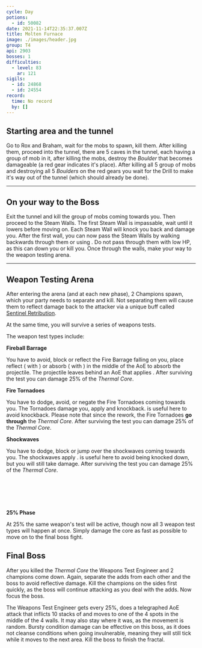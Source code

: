 ```yaml
---
cycle: Day
potions:
  - id: 50082
date: 2021-11-14T22:35:37.007Z
title: Molten Furnace
image: ./images/header.jpg
group: T4
api: 2903
bosses: 1
difficulties:
  - level: 83
    ar: 121
sigils:
  - id: 24868
  - id: 24554
record:
  time: No record
  by: []
---
```


<Grid>
<GridItem sm="6">

## Starting area and the tunnel

Go to Rox and Braham, wait for the mobs to spawn, kill them. After killing them, proceed into the tunnel, there are 5 caves in the tunnel, each having a group of mob in it, after killing the mobs, destroy the _Boulder_ that becomes damageable (a red gear indicates it's place). After killing all 5 group of mobs and destroying all 5 _Boulders_ on the red gears you wait for the Drill to make it's way out of the tunnel (which should already be done).
</GridItem>

<GridItem sm="6">

<MDImage src="images/portal.jpg" caption="The portal"/>

</GridItem>
</Grid>

---

<Grid>
<GridItem sm="6">

<MDImage src="images/drill.jpg" caption="The drill"/>

</GridItem>

<GridItem sm="6">

## On your way to the Boss

Exit the tunnel and kill the group of mobs coming towards you. Then proceed to the Steam Walls. The first Steam Wall is impassable, wait until it lowers before moving on. Each Steam Wall will knock you back and damage you. After the first wall, you can now pass the Steam Walls by walking backwards through them or using <Boon name="Stability"/>. Do not pass through them with low HP, as this can down you or kill you. Once through the walls, make your way to the weapon testing arena.

</GridItem>
</Grid>

---

<Grid>
<GridItem sm="5">

## Weapon Testing Arena

After entering the arena (and at each new phase), 2 Champions spawn, which your party needs to separate and kill. Not separating them will cause them to reflect damage back to the attacker via a unique buff called [Sentinel Retribution](https://wiki.guildwars2.com/images/b/b5/Sentinel_Retribution.png).

At the same time, you will survive a series of weapons tests.

The weapon test types include:

</GridItem>

<GridItem sm="7">

<MDImage src="images/testing_area.jpg" caption="Testing area"/>

</GridItem>

<GridItem sm="6">

**Fireball Barrage**

You have to avoid, block or reflect the Fire Barrage falling on you, place reflect (<Specialization name="Guardian"/> with <Skill name=" Wall of Reflection"/> ) or absorb (<Specialization name="Revenant"/> <Skill name="Legendary Centaur Stance"/> with <Skill name="Protective Solace"/>) in the middle of the AoE to absorb the projectile. The projectile leaves behind an AoE that applies <Condition name="Burning"/>. After surviving the test you can damage 25% of the _Thermal Core_.

**Fire Tornadoes**

You have to dodge, avoid, or negate the Fire Tornadoes coming towards you. The Tornadoes damage you, apply <Condition name="Burning"/> and knockback. <Boon name="Stability"/> is useful here to avoid knockback. Please note that since the rework, the Fire Tornadoes **go through** the _Thermal Core_. After surviving the test you can damage 25% of the _Thermal Core_.

</GridItem>

<GridItem sm="6">

**Shockwaves**

You have to dodge, block or jump over the shockwaves coming towards you. The shockwaves apply <Control name="Knockdown"/>. <Boon name="Stability"/> is useful here to avoid being knocked down, but you will still take damage. After surviving the test you can damage 25% of the _Thermal Core_.

<br></br>
<br></br>

**25% Phase**

At 25% the same weapon's test will be active, though now all 3 weapon test types will happen at once. Simply damage the core as fast as possible to move on to the final boss fight.

</GridItem>
</Grid>

## Final Boss

After you killed the _Thermal Core_ the Weapons Test Engineer and 2 champions come down. Again, separate the adds from each other and the boss to avoid reflective damage. Kill the champions on the sides first quickly, as the boss will continue attacking as you deal with the adds. Now focus the boss.

The Weapons Test Engineer gets <Effect name="Invulnerability"/> every 25%, does a telegraphed AoE attack that inflicts 10 stacks of <Condition name="Bleeding"/> and moves to one of the 4 spots in the middle of the 4 walls. It may also stay where it was, as the movement is random. Bursty condition damage can be effective on this boss, as it does not cleanse conditions when going invulnerable, meaning they will still tick while it moves to the next area. Kill the boss to finish the fractal.
